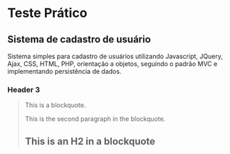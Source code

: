 Teste Prático
====================

Sistema de cadastro de usuário
---------------------

Sistema simples para cadastro de usuários utilizando Javascript, JQuery,
Ajax, CSS, HTML, PHP, orientação a objetos, seguindo o padrão MVC e implementando
persistência de dados.


### Header 3

> This is a blockquote.
> 
> This is the second paragraph in the blockquote.
>
> ## This is an H2 in a blockquote
